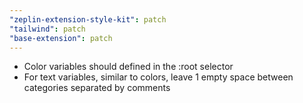 ```yaml
---
"zeplin-extension-style-kit": patch
"tailwind": patch
"base-extension": patch
---
```


- Color variables should defined in the :root selector
- For text variables, similar to colors, leave 1 empty space between categories separated by comments
